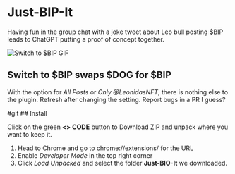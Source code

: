 # Just-BIP-It

Having fun in the group chat with a joke tweet about Leo bull posting $BIP leads to ChatGPT putting a proof of concept together.

![Switch to $BIP GIF](https://github.com/TedyKGB/switch-to-bip/blob/main/bip-dog-extension.gif "Switch to $BIP")

## Switch to $BIP swaps $DOG for $BIP 

With the option for *All Posts* or *Only @LeonidasNFT*, there is nothing else to the plugin. Refresh after changing the setting. Report bugs in a PR I guess?

#git ## Install

Click on the green **<> CODE** button to Download ZIP and unpack where you want to keep it.

1. Head to Chrome and go to chrome://extensions/ for the URL
2. Enable *Developer Mode* in the top right corner
3. Click *Load Unpacked* and select the folder **Just-BIO-It** we downloaded.
